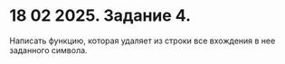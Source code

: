 # 18 02 2025. Задание 4.
Написать функцию, которая удаляет из строки все вхождения в нее заданного символа.
